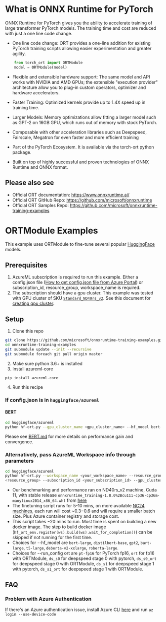 # What is ONNX Runtime for PyTorch

ONNX Runtime for PyTorch gives you the ability to accelerate training of large transformer PyTorch models. The training time and cost are reduced with just a one line code change.

- One line code change: ORT provides a one-line addition for existing PyTorch training scripts allowing easier experimentation and greater agility.
```python
    from torch_ort import ORTModule
    model = ORTModule(model)
```

- Flexible and extensible hardware support: The same model and API works with NVIDIA and AMD GPUs; the extensible "execution provider" architecture allow you to plug-in custom operators, optimizer and hardware accelerators.

- Faster Training: Optimized kernels provide up to 1.4X speed up in training time.

- Larger Models: Memory optimizations allow fitting a larger model such as GPT-2 on 16GB GPU, which runs out of memory with stock PyTorch.

- Composable with other acceleration libraries such as Deepspeed, Fairscale, Megatron for even faster and more efficient training

- Part of the PyTorch Ecosystem. It is available via the torch-ort python package.
 
- Built on top of highly successful and proven technologies of ONNX Runtime and ONNX format.

## Please also see
- Official ORT documentation: https://www.onnxruntime.ai/  
- Official ORT GitHub Repo: https://github.com/microsoft/onnxruntime
- Official ORT Samples Repo: https://github.com/microsoft/onnxruntime-training-examples

# ORTModule Examples
This example uses ORTModule to fine-tune several popular [HuggingFace](https://huggingface.co/) models.

## Prerequisites
1. AzureML subscription is required to run this example. Either a config.json file ([How to get config.json file from Azure Portal](https://docs.microsoft.com/en-us/azure/machine-learning/how-to-configure-environment#workspace)) or subscription_id, resource_group, workspace_name is required.
2. The subscription should have a gpu cluster. This example was tested with GPU cluster of SKU [`Standard_ND40rs_v2`](https://docs.microsoft.com/en-us/azure/virtual-machines/ndv2-series). See this document for [creating gpu cluster](https://docs.microsoft.com/en-us/azure/machine-learning/how-to-create-attach-compute-cluster?tabs=python).

## Setup
1. Clone this repo
```bash
git clone https://github.com/microsoft/onnxruntime-training-examples.git
cd onnxruntime-training-examples
git submodule update --init --recursive
git submodule foreach git pull origin master
```
2. Make sure python 3.6+ is installed
3. Install azureml-core
```bash
pip install azureml-core
```
4. Run this recipe

### If config.json is in `huggingface/azureml`
#### BERT
```bash
cd huggingface/azureml
python hf-ort.py --gpu_cluster_name <gpu_cluster_name> --hf_model bert-large --run_config ort
```
Please see [BERT.md](BERT.md) for more details on performance gain and convergence.
### Alternatively, pass AzureML Workspace info through parameters
```bash
cd huggingface/azureml
python hf-ort.py --workspace_name <your_workspace_name> --resource_group 
<resource_group> --subscription_id <your_subscription_id> --gpu_cluster_name <gpu_cluster_name> --hf_model bert-large --run_config ort
```
- Our benchmarking and performance ran on ND40rs_v2 machine, Cuda 11, with stable release `onnxruntime_training-1.8.0%2Bcu111-cp36-cp36m-manylinux2014_x86_64.whl` from [here](https://onnxruntimepackages.z14.web.core.windows.net/onnxruntime_stable_cu111.html)
- The finetuning script runs for 5-10 mins, on more available [NC24 machines](https://azure.microsoft.com/en-us/pricing/details/machine-learning/), each run will cost ~$0.3-$0.6 and will require a smaller batch size. Plus Azure container registry and storage cost.
- This script takes ~20 mins to run. Most time is spent on building a new docker image. The step to build docker image (`hf_ort_env.register(ws).build(ws).wait_for_completion()`) can be skipped if not running for the first time.
- Choices for --hf_model are `bert-large`, `distilbert-base`, `gpt2`, `bart-large`, `t5-large`, `deberta-v2-xxlarge`, `roberta-large`.
- Choices for --run_config ort are `pt-fp16` for PyTorch fp16, `ort` for fp16 with ORTModule, `ds_s0` for deepspeed stage 0 with pytorch, `ds_s0_ort` for deepspeed stage 0 with ORTModule, `ds_s1` for deepspeed stage 1 with pytorch, `ds_s1_ort` for deepspeed stage 1 with ORTModule.

## FAQ
### Problem with Azure Authentication
If there's an Azure authentication issue, install Azure CLI [here](https://docs.microsoft.com/en-us/cli/azure/) and run `az login --use-device-code`
